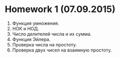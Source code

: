 ﻿Homework 1 (07.09.2015)
=======================

1. Функция умножения.
2. НОК и НОД.
3. Число делителей числа и их сумма.
4. Функция Эйлера.
5. Проверка числа на простоту.
6. Проверка двух чисел на взаимную простоту.